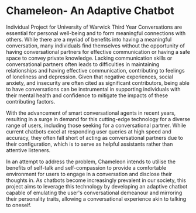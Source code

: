 # Chameleon- An Adaptive Chatbot
Individual Project for University of Warwick Third Year
Conversations are essential for personal well-being and to form meaningful connections with others. While there are a myriad of benefits into having a meaningful conversation, many individuals find themselves without the opportunity of having conversational partners for effective communication or having a safe space to convey private knowledge.
Lacking communication skills or conversational partners often leads to difficulties in maintaining relationships and having effective communication, contributing to feelings of loneliness and depression.
Given that negative experiences, social anxiety, and insecurity are often cited as significant contributors, being able to have conversations can be instrumental in supporting individuals with their mental health and confidence to mitigate the impacts of these contributing factors.

With the advancement of smart conversational agents in recent years, resulting in a surge in demand for this cutting-edge technology for a diverse range of users, including those seeking for a conversational partner.
While current chatbots excel at responding user queries at high speed and accuracy, they often fall short of acting as conversational partners due to their configuration, which is to serve as helpful assistants rather than attentive listeners. 

In an attempt to address the problem, Chameleon intends to utilise the benefits of self-talk and self-compassion to provide a comfortable environment for users to engage in a conversation and disclose their thoughts in.
As chatbots become increasingly prevalent in our society, this project aims to leverage this technology by developing an adaptive chatbot capable of emulating the user's conversational demeanour and mirroring their personality traits, allowing a conversational experience akin to talking to oneself.
